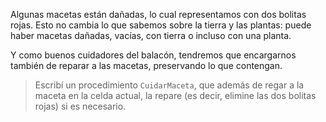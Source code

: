 Algunas macetas están dañadas, lo cual representamos con dos bolitas rojas. Esto no cambia lo que sabemos sobre la tierra y las plantas: puede haber macetas dañadas, vacías, con tierra o incluso con una planta. 

Y como buenos cuidadores del balacón, tendremos que encargarnos también de reparar a las macetas, preservando lo que contengan. 

> Escribí un procedimiento `CuidarMaceta`, que además de regar a la maceta en la celda actual, la repare (es decir, elimine las dos bolitas rojas) si es necesario. 

